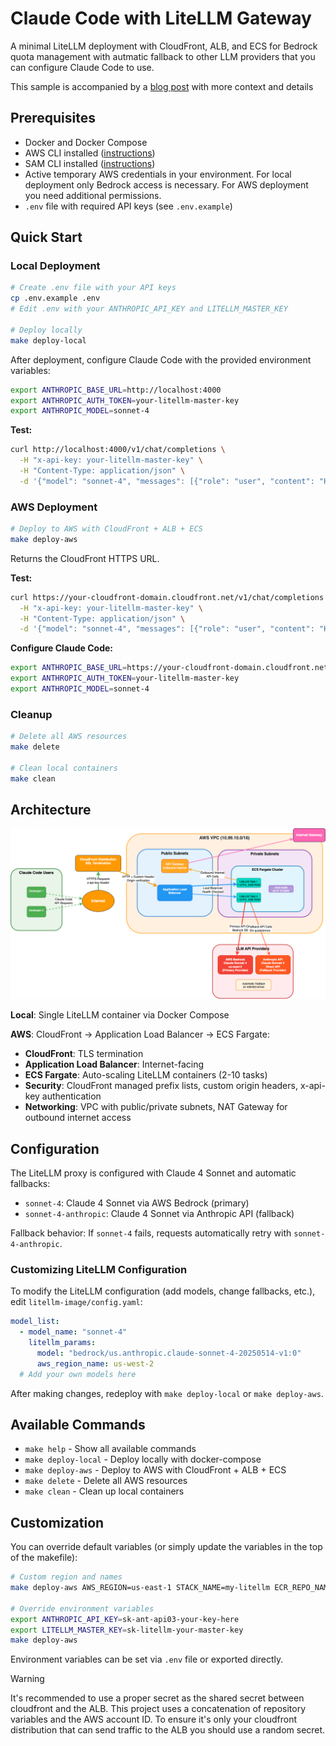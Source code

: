 # Claude Code with LiteLLM Gateway

A minimal LiteLLM deployment with CloudFront, ALB, and ECS for Bedrock quota management with autmatic fallback to other LLM providers that you can configure Claude Code to use.

This sample is accompanied by a [blog post](https://medium.com/@niklas-palm/claude-code-with-litellm-24b3fb115911) with more context and details

## Prerequisites

- Docker and Docker Compose
- AWS CLI installed ([instructions](https://docs.aws.amazon.com/cli/latest/userguide/getting-started-install.html))
- SAM CLI installed ([instructions](https://docs.aws.amazon.com/serverless-application-model/latest/developerguide/install-sam-cli.html))
- Active temporary AWS credentials in your environment. For local deployment only Bedrock access is necessary. For AWS deployment you need additional permissions.
- `.env` file with required API keys (see `.env.example`)

## Quick Start

### Local Deployment

```bash
# Create .env file with your API keys
cp .env.example .env
# Edit .env with your ANTHROPIC_API_KEY and LITELLM_MASTER_KEY

# Deploy locally
make deploy-local
```

After deployment, configure Claude Code with the provided environment variables:

```bash
export ANTHROPIC_BASE_URL=http://localhost:4000
export ANTHROPIC_AUTH_TOKEN=your-litellm-master-key
export ANTHROPIC_MODEL=sonnet-4
```

**Test:**

```bash
curl http://localhost:4000/v1/chat/completions \
  -H "x-api-key: your-litellm-master-key" \
  -H "Content-Type: application/json" \
  -d '{"model": "sonnet-4", "messages": [{"role": "user", "content": "Hello"}]}'
```

### AWS Deployment

```bash
# Deploy to AWS with CloudFront + ALB + ECS
make deploy-aws
```

Returns the CloudFront HTTPS URL.

**Test:**

```bash
curl https://your-cloudfront-domain.cloudfront.net/v1/chat/completions \
  -H "x-api-key: your-litellm-master-key" \
  -H "Content-Type: application/json" \
  -d '{"model": "sonnet-4", "messages": [{"role": "user", "content": "Hello"}]}'
```

**Configure Claude Code:**

```bash
export ANTHROPIC_BASE_URL=https://your-cloudfront-domain.cloudfront.net
export ANTHROPIC_AUTH_TOKEN=your-litellm-master-key
export ANTHROPIC_MODEL=sonnet-4
```

### Cleanup

```bash
# Delete all AWS resources
make delete

# Clean local containers
make clean
```

## Architecture

![Architecture Diagram](assets/architecture.png)

**Local**: Single LiteLLM container via Docker Compose

**AWS**: CloudFront → Application Load Balancer → ECS Fargate:

- **CloudFront**: TLS termination
- **Application Load Balancer**: Internet-facing
- **ECS Fargate**: Auto-scaling LiteLLM containers (2-10 tasks)
- **Security**: CloudFront managed prefix lists, custom origin headers, x-api-key authentication
- **Networking**: VPC with public/private subnets, NAT Gateway for outbound internet access

## Configuration

The LiteLLM proxy is configured with Claude 4 Sonnet and automatic fallbacks:

- `sonnet-4`: Claude 4 Sonnet via AWS Bedrock (primary)
- `sonnet-4-anthropic`: Claude 4 Sonnet via Anthropic API (fallback)

Fallback behavior: If `sonnet-4` fails, requests automatically retry with `sonnet-4-anthropic`.

### Customizing LiteLLM Configuration

To modify the LiteLLM configuration (add models, change fallbacks, etc.), edit `litellm-image/config.yaml`:

```yaml
model_list:
  - model_name: "sonnet-4"
    litellm_params:
      model: "bedrock/us.anthropic.claude-sonnet-4-20250514-v1:0"
      aws_region_name: us-west-2
  # Add your own models here
```

After making changes, redeploy with `make deploy-local` or `make deploy-aws`.

## Available Commands

- `make help` - Show all available commands
- `make deploy-local` - Deploy locally with docker-compose
- `make deploy-aws` - Deploy to AWS with CloudFront + ALB + ECS
- `make delete` - Delete all AWS resources
- `make clean` - Clean up local containers

## Customization

You can override default variables (or simply update the variables in the top of the makefile):

```bash
# Custom region and names
make deploy-aws AWS_REGION=us-east-1 STACK_NAME=my-litellm ECR_REPO_NAME=my-repo

# Override environment variables
export ANTHROPIC_API_KEY=sk-ant-api03-your-key-here
export LITELLM_MASTER_KEY=sk-litellm-your-master-key
make deploy-aws
```

Environment variables can be set via `.env` file or exported directly.

> [!WARNING]  
> It's recommended to use a proper secret as the shared secret between cloudfront and the ALB. This project uses a concatenation of repository variables and the AWS account ID. To ensure it's only your cloudfront distribution that can send traffic to the ALB you should use a random secret.
